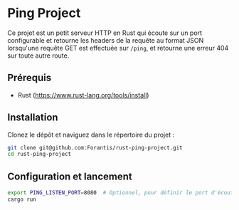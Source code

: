 # Ping Project

Ce projet est un petit serveur HTTP en Rust qui écoute sur un port configurable et retourne les headers de la requête au format JSON lorsqu'une requête GET est effectuée sur `/ping`, et retourne une erreur 404 sur toute autre route.

## Prérequis

- Rust (https://www.rust-lang.org/tools/install)


## Installation

Clonez le dépôt et naviguez dans le répertoire du projet :

```sh
git clone git@github.com:Forantis/rust-ping-project.git
cd rust-ping-project
```

## Configuration et lancement
```sh
export PING_LISTEN_PORT=8080  # Optionnel, pour définir le port d'écoute au
cargo run
```
